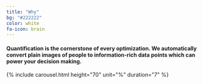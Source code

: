 ```yaml
---
title: "Why"
bg: "#222222"
color: white
fa-icon: brain
---
```


#### **Quantification** is the cornerstone of every **optimization**. We automatically **convert plain images** of people to **information-rich data points** which can power your **decision making**.

{% include carousel.html height="70" unit="%" duration="7" %}